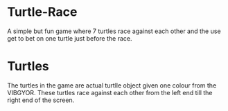 # Turtle-Race
A simple but fun game where 7 turtles race against each other and the use get to bet on one turtle just before the race.

# Turtles
The turtles in the game are actual turtlle object given one colour from the VIBGYOR. These turtles race against each other from the left end till the right end of the screen.
